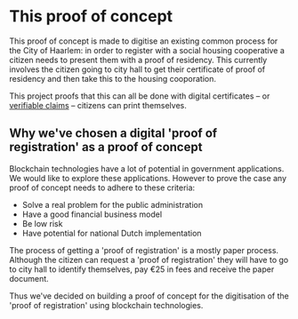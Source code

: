 # This proof of concept

This proof of concept is made to digitise an existing common process for the City of Haarlem: in order to register with a social housing cooperative a citizen needs to present them with a proof of residency. This currently involves the citizen going to city hall to get their certificate of proof of residency and then take this to the housing cooporation.

This project proofs that this can all be done with digital certificates – or [verifiable claims](https://www.w3.org/TR/verifiable-claims-use-cases/) – citizens can print themselves.

## Why we've chosen a digital 'proof of registration' as a proof of concept

Blockchain technologies have a lot of potential in government applications. We would like to explore these applications. However to prove the case any proof of concept needs to adhere to these criteria:

* Solve a real problem for the public administration
* Have a good financial business model
* Be low risk
* Have potential for national Dutch implementation

The process of getting a 'proof of registration' is a mostly paper process. Although the citizen can request a 'proof of registration' they will have to go to city hall to identify themselves, pay €25 in fees and receive the paper document.

Thus we've decided on building a proof of concept for the digitisation of the 'proof of registration' using blockchain technologies.
